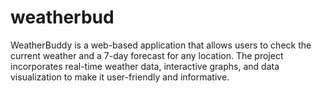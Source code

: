 # weatherbud
WeatherBuddy is a web-based application that allows users to check the current weather and a 7-day forecast for any location. The project incorporates real-time weather data, interactive graphs, and data visualization to make it user-friendly and informative.
